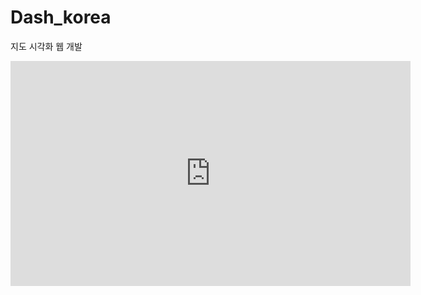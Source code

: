 # Dash_korea
지도 시각화 웹 개발 

<iframe width="640" height="360" src="https://www.youtube.com/watch?v=aTrUG4gFZr8" frameborder="0" gesture="media" allowfullscreen=""></iframe>
